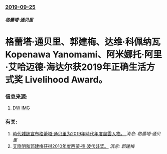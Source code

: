 ### [2019-09-25](/news/2019/09/25/index.md)

##### 格蕾塔·通贝里
# 格蕾塔·通贝里、郭建梅、达维·科佩纳瓦 Kopenawa Yanomami、阿米娜托·阿里·艾哈迈德·海达尔获2019年正确生活方式奖 Livelihood Award。 




### 信息来源:

1. [DW](https://www.dw.com/zh/%E8%AF%BA%E8%B4%9D%E5%B0%94%E6%9B%BF%E4%BB%A3%E5%A5%96%E6%8F%AD%E6%99%93-%E5%A5%B3%E5%BE%8B%E5%B8%88%E9%83%AD%E5%BB%BA%E6%A2%85%E8%8E%B7%E9%A2%81/a-50579871) [IMG](https://www.dw.com/image/50488201_304.jpg)

### 有关:

1. [ 時代雜誌宣布格蕾塔·通贝里为2019年時代年度風雲人物。 ](/zh/news/2019/12/11/時代雜誌宣布格蕾塔-通贝里为2019年時代年度風雲人物.md) _消息: 格蕾塔·通贝里_
2. [ 艾晓明和郭建梅获得2010年度西蒙·德·波伏娃奖。](/zh/news/2010/01/11/艾晓明和郭建梅获得2010年度西蒙-德-波伏娃奖.md) _消息: 郭建梅_
